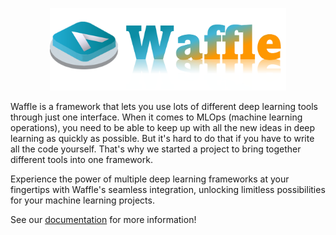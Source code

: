 <div align="center">
  <p>
    <a href="http://snuailab.ai/">
        <img width="75%" src="https://raw.githubusercontent.com/snuailab/assets/main/waffle/icons/waffle_banner.png">
    </a>
  </p>
</div>

Waffle is a framework that lets you use lots of different deep learning tools through just one interface. When it comes to MLOps (machine learning operations), you need to be able to keep up with all the new ideas in deep learning as quickly as possible. But it's hard to do that if you have to write all the code yourself. That's why we started a project to bring together different tools into one framework.

Experience the power of multiple deep learning frameworks at your fingertips with Waffle's seamless integration, unlocking limitless possibilities for your machine learning projects.

See our [documentation](https://snuailab.github.io/waffle/) for more information!
